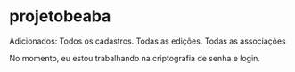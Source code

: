 # projetobeaba

Adicionados:
Todos os cadastros.
Todas as edições.
Todas as associações

No momento, eu estou trabalhando na criptografia de senha e login.
